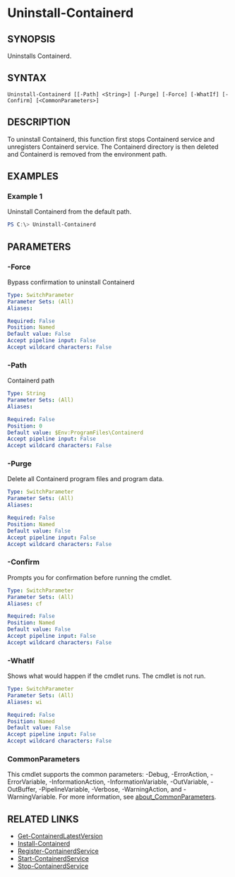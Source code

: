 ﻿---
external help file: containers-toolkit-help.xml
Module Name: containers-toolkit
online version:
schema: 2.0.0
---

# Uninstall-Containerd

## SYNOPSIS

Uninstalls Containerd.

## SYNTAX

```
Uninstall-Containerd [[-Path] <String>] [-Purge] [-Force] [-WhatIf] [-Confirm] [<CommonParameters>]
```

## DESCRIPTION

To uninstall Containerd, this function first stops Containerd service and unregisters Containerd service.
The Containerd directory is then deleted and Containerd is removed from the environment path.

## EXAMPLES

### Example 1

Uninstall Containerd from the default path.

```powershell
PS C:\> Uninstall-Containerd
```

## PARAMETERS

### -Force

Bypass confirmation to uninstall Containerd

```yaml
Type: SwitchParameter
Parameter Sets: (All)
Aliases:

Required: False
Position: Named
Default value: False
Accept pipeline input: False
Accept wildcard characters: False
```

### -Path

Containerd path

```yaml
Type: String
Parameter Sets: (All)
Aliases:

Required: False
Position: 0
Default value: $Env:ProgramFiles\Containerd
Accept pipeline input: False
Accept wildcard characters: False
```

### -Purge

Delete all Containerd program files and program data.

```yaml
Type: SwitchParameter
Parameter Sets: (All)
Aliases:

Required: False
Position: Named
Default value: False
Accept pipeline input: False
Accept wildcard characters: False
```

### -Confirm

Prompts you for confirmation before running the cmdlet.

```yaml
Type: SwitchParameter
Parameter Sets: (All)
Aliases: cf

Required: False
Position: Named
Default value: False
Accept pipeline input: False
Accept wildcard characters: False
```

### -WhatIf

Shows what would happen if the cmdlet runs.
The cmdlet is not run.

```yaml
Type: SwitchParameter
Parameter Sets: (All)
Aliases: wi

Required: False
Position: Named
Default value: False
Accept pipeline input: False
Accept wildcard characters: False
```

### CommonParameters

This cmdlet supports the common parameters: -Debug, -ErrorAction, -ErrorVariable, -InformationAction, -InformationVariable, -OutVariable, -OutBuffer, -PipelineVariable, -Verbose, -WarningAction, and -WarningVariable. For more information, see [about_CommonParameters](http://go.microsoft.com/fwlink/?LinkID=113216).


## RELATED LINKS

- [Get-ContainerdLatestVersion](Get-ContainerdLatestVersion.md)
- [Install-Containerd](Install-Containerd.md)
- [Register-ContainerdService](Register-ContainerdService.md)
- [Start-ContainerdService](Start-ContainerdService.md)
- [Stop-ContainerdService](Stop-ContainerdService.md)
